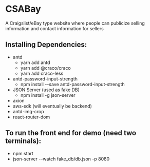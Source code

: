 # CSABay
A Craigslist/eBay type website where people can publicize selling information and contact information for sellers

## Installing Dependencies:
- antd
  - yarn add antd
  - yarn add @craco/craco
  - yarn add craco-less
- antd-password-input-strength
  - npm install --save antd-password-input-strength
- JSON Server (used as fake DB)
  - npm install -g json-server
- axion
- aws-sdk (will eventually be backend)
- antd-img-crop
- react-router-dom

## To run the front end for demo (need two terminals):
- npm start
- json-server --watch fake_db/db.json -p 8080
